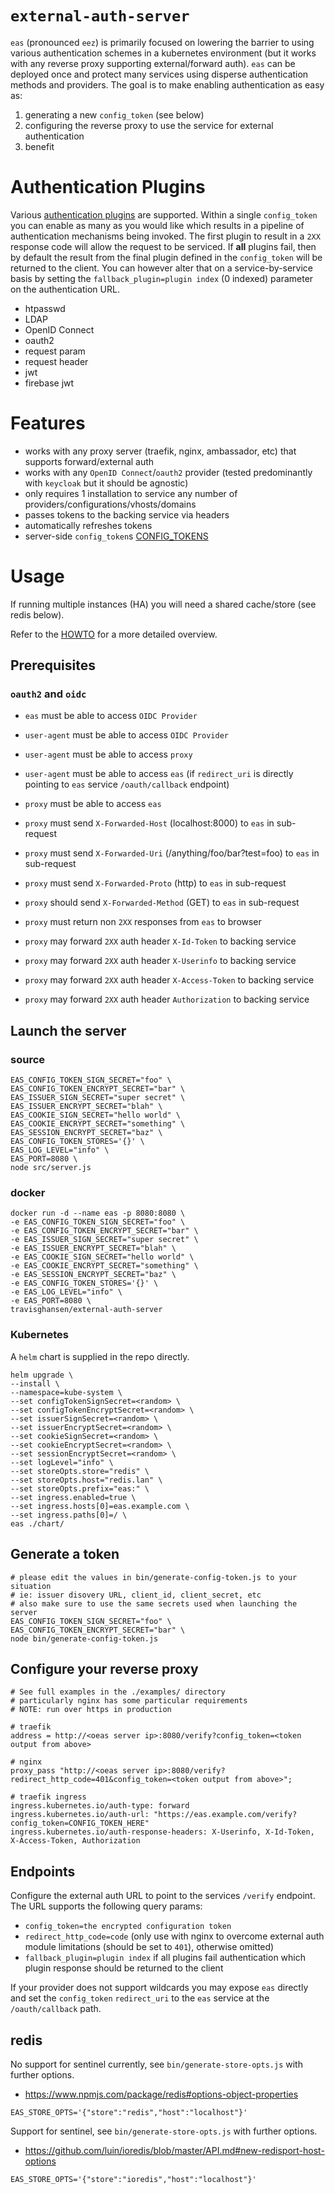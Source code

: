 # `external-auth-server`

`eas` (pronounced `eez`) is primarily focused on lowering the barrier to
using various authentication schemes in a kubernetes environment (but it works
with any reverse proxy supporting external/forward auth). `eas` can be
deployed once and protect many services using disperse authentication methods
and providers. The goal is to make enabling authentication as easy as:

1. generating a new `config_token` (see below)
1. configuring the reverse proxy to use the service for external authentication
1. benefit

# Authentication Plugins

Various [authentication plugins](PLUGINS.md) are supported. Within a single
`config_token` you can enable as many as you would like which results in a
pipeline of authentication mechanisms being invoked. The first plugin to result
in a `2XX` response code will allow the request to be serviced. If **all**
plugins fail, then by default the result from the final plugin defined in the
`config_token` will be returned to the client. You can however alter that on
a service-by-service basis by setting the `fallback_plugin=plugin index` (0
indexed) parameter on the authentication URL.

- htpasswd
- LDAP
- OpenID Connect
- oauth2
- request param
- request header
- jwt
- firebase jwt

# Features

- works with any proxy server (traefik, nginx, ambassador, etc) that supports
  forward/external auth
- works with any `OpenID Connect`/`oauth2` provider (tested predominantly with
  `keycloak` but it should be agnostic)
- only requires 1 installation to service any number of
  providers/configurations/vhosts/domains
- passes tokens to the backing service via headers
- automatically refreshes tokens
- server-side `config_token`s [CONFIG_TOKENS](CONFIG_TOKENS.md)

# Usage

If running multiple instances (HA) you will need a shared cache/store (see
redis below).

Refer to the [HOWTO](HOWTO.md) for a more detailed overview.

## Prerequisites

### `oauth2` and `oidc`

- `eas` must be able to access `OIDC Provider`

- `user-agent` must be able to access `OIDC Provider`
- `user-agent` must be able to access `proxy`
- `user-agent` must be able to access `eas` (if `redirect_uri` is directly
  pointing to `eas` service `/oauth/callback` endpoint)

- `proxy` must be able to access `eas`
- `proxy` must send `X-Forwarded-Host` (localhost:8000) to `eas` in sub-request
- `proxy` must send `X-Forwarded-Uri` (/anything/foo/bar?test=foo) to `eas` in
  sub-request
- `proxy` must send `X-Forwarded-Proto` (http) to `eas` in sub-request
- `proxy` should send `X-Forwarded-Method` (GET) to `eas` in sub-request
- `proxy` must return non `2XX` responses from `eas` to browser
- `proxy` may forward `2XX` auth header `X-Id-Token` to backing service
- `proxy` may forward `2XX` auth header `X-Userinfo` to backing service
- `proxy` may forward `2XX` auth header `X-Access-Token` to backing service
- `proxy` may forward `2XX` auth header `Authorization` to backing service

## Launch the server

### source

```
EAS_CONFIG_TOKEN_SIGN_SECRET="foo" \
EAS_CONFIG_TOKEN_ENCRYPT_SECRET="bar" \
EAS_ISSUER_SIGN_SECRET="super secret" \
EAS_ISSUER_ENCRYPT_SECRET="blah" \
EAS_COOKIE_SIGN_SECRET="hello world" \
EAS_COOKIE_ENCRYPT_SECRET="something" \
EAS_SESSION_ENCRYPT_SECRET="baz" \
EAS_CONFIG_TOKEN_STORES='{}' \
EAS_LOG_LEVEL="info" \
EAS_PORT=8080 \
node src/server.js
```

### docker

```
docker run -d --name eas -p 8080:8080 \
-e EAS_CONFIG_TOKEN_SIGN_SECRET="foo" \
-e EAS_CONFIG_TOKEN_ENCRYPT_SECRET="bar" \
-e EAS_ISSUER_SIGN_SECRET="super secret" \
-e EAS_ISSUER_ENCRYPT_SECRET="blah" \
-e EAS_COOKIE_SIGN_SECRET="hello world" \
-e EAS_COOKIE_ENCRYPT_SECRET="something" \
-e EAS_SESSION_ENCRYPT_SECRET="baz" \
-e EAS_CONFIG_TOKEN_STORES='{}' \
-e EAS_LOG_LEVEL="info" \
-e EAS_PORT=8080 \
travisghansen/external-auth-server
```

### Kubernetes

A `helm` chart is supplied in the repo directly.

```
helm upgrade \
--install \
--namespace=kube-system \
--set configTokenSignSecret=<random> \
--set configTokenEncryptSecret=<random> \
--set issuerSignSecret=<random> \
--set issuerEncryptSecret=<random> \
--set cookieSignSecret=<random> \
--set cookieEncryptSecret=<random> \
--set sessionEncryptSecret=<random> \
--set logLevel="info" \
--set storeOpts.store="redis" \
--set storeOpts.host="redis.lan" \
--set storeOpts.prefix="eas:" \
--set ingress.enabled=true \
--set ingress.hosts[0]=eas.example.com \
--set ingress.paths[0]=/ \
eas ./chart/
```

## Generate a token

```
# please edit the values in bin/generate-config-token.js to your situation
# ie: issuer disovery URL, client_id, client_secret, etc
# also make sure to use the same secrets used when launching the server
EAS_CONFIG_TOKEN_SIGN_SECRET="foo" \
EAS_CONFIG_TOKEN_ENCRYPT_SECRET="bar" \
node bin/generate-config-token.js
```

## Configure your reverse proxy

```
# See full examples in the ./examples/ directory
# particularly nginx has some particular requirements
# NOTE: run over https in production

# traefik
address = http://<oeas server ip>:8080/verify?config_token=<token output from above>

# nginx
proxy_pass "http://<oeas server ip>:8080/verify?redirect_http_code=401&config_token=<token output from above>";

# traefik ingress
ingress.kubernetes.io/auth-type: forward
ingress.kubernetes.io/auth-url: "https://eas.example.com/verify?config_token=CONFIG_TOKEN_HERE"
ingress.kubernetes.io/auth-response-headers: X-Userinfo, X-Id-Token, X-Access-Token, Authorization

```

## Endpoints

Configure the external auth URL to point to the services `/verify`
endpoint. The URL supports the following query params:

- `config_token=the encrypted configuration token`
- `redirect_http_code=code` (only use with nginx to overcome external auth
  module limitations (should be set to `401`), otherwise omitted)
- `fallback_plugin=plugin index` if all plugins fail authentication which
  plugin response should be returned to the client

If your provider does not support wildcards you may expose `eas` directly and
set the `config_token` `redirect_uri` to the `eas` service at the
`/oauth/callback` path.

## redis

No support for sentinel currently, see `bin/generate-store-opts.js` with further options.

- https://www.npmjs.com/package/redis#options-object-properties

```
EAS_STORE_OPTS='{"store":"redis","host":"localhost"}'
```

Support for sentinel, see `bin/generate-store-opts.js` with further options.

- https://github.com/luin/ioredis/blob/master/API.md#new-redisport-host-options

```
EAS_STORE_OPTS='{"store":"ioredis","host":"localhost"}'
```
